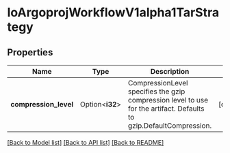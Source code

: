 # IoArgoprojWorkflowV1alpha1TarStrategy

## Properties

Name | Type | Description | Notes
------------ | ------------- | ------------- | -------------
**compression_level** | Option<**i32**> | CompressionLevel specifies the gzip compression level to use for the artifact. Defaults to gzip.DefaultCompression. | [optional]

[[Back to Model list]](../README.md#documentation-for-models) [[Back to API list]](../README.md#documentation-for-api-endpoints) [[Back to README]](../README.md)


